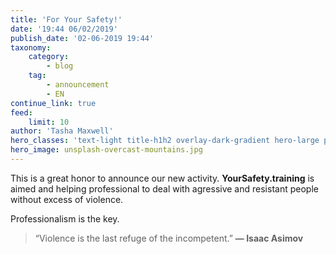```yaml
---
title: 'For Your Safety!'
date: '19:44 06/02/2019'
publish_date: '02-06-2019 19:44'
taxonomy:
    category:
        - blog
    tag:
        - announcement
        - EN
continue_link: true
feed:
    limit: 10
author: 'Tasha Maxwell'
hero_classes: 'text-light title-h1h2 overlay-dark-gradient hero-large parallax'
hero_image: unsplash-overcast-mountains.jpg
---
```


This is a great honor to announce our new activity.
**YourSafety.training** is aimed and helping professional to deal with agressive and resistant people without excess of violence.

Professionalism is the key.

> “Violence is the last refuge of the incompetent.” **— Isaac Asimov**
